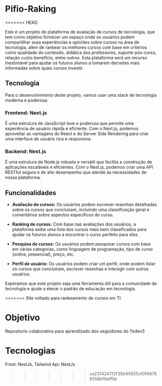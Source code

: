 # Pifio-Raking
<<<<<<< HEAD

Este é um projeto de plataforma de avaliação de cursos de tecnologia, que tem como objetivo fornecer um espaço onde os usuários podem compartilhar suas experiências e opiniões sobre cursos na área de tecnologia, além de rankear os melhores cursos com base em critérios como qualidade do conteúdo, didática dos professores, suporte pós-curso, relação custo-benefício, entre outros. Esta plataforma será um recurso inestimável para ajudar os futuros alunos a tomarem decisões mais informadas sobre quais cursos investir.

## Tecnologia

Para o desenvolvimento deste projeto, vamos usar uma stack de tecnologia moderna e poderosa:

### Frontend: Next.js
É uma estrutura de JavaScript leve e poderosa que permite uma experiência de usuário rápida e eficiente. Com o Next.js, podemos aproveitar as vantagens do React e do Server Side Rendering para criar uma interface de usuário rica e responsiva.

### Backend: Nest.js
É uma estrutura de Node.js robusta e versátil que facilita a construção de aplicações escaláveis e eficientes. Com o Nest.js, podemos criar uma API RESTful segura e de alto desempenho que atende às necessidades de nossa plataforma.

## Funcionalidades

- **Avaliação de cursos:** Os usuários podem escrever resenhas detalhadas sobre os cursos que concluíram, incluindo uma classificação geral e comentários sobre aspectos específicos do curso.

- **Ranking de cursos:** Com base nas avaliações dos usuários, a plataforma exibe uma lista dos cursos mais bem classificados para ajudar os futuros alunos a encontrar o curso perfeito para eles.

- **Pesquisa de cursos:** Os usuários podem pesquisar cursos com base em várias categorias, como linguagem de programação, tipo de curso (online, presencial), preço, etc.

- **Perfil de usuário:** Os usuários podem criar um perfil, onde podem listar os cursos que concluíram, escrever resenhas e interagir com outros usuários.

Esperamos que este projeto seja uma ferramenta útil para a comunidade de tecnologia e ajude a elevar o padrão de educação em tecnologia.

=======
Site voltado para rankeamento de cursos em TI

# Objetivo
Repositorio colaborativo para aprendizado dos seguidores do Todev3

# Tecnologias
Front: NextJs, Tailwind
Api: NestJs
>>>>>>> ca2314247f2f35b40925cf0f68766558bf9aff5e
